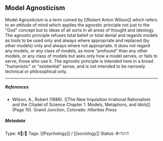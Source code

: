 ## Model Agnosticism  # 

Model Agnosticism is a term coined by [[Robert Anton Wilson]] which refers to an attitude of mind which applies the agnostic principle not just to the "God" concept but to ideas of all sorts in all areas of thought and ideology. The agnostic principle refuses total belief or total denial and regards models as tools to be used only and always where appropriate and replaced (by other models) only and always where not appropriate. It does not regard any models, or any class of models, as more "profound" than any other models, or any class of models but asks only how a model serves, or fails to serve, those who use it. The agnostic principle is intended here in a broad "humanistic" or "existential" sense, and is not intended to be narrowly technical or philosophical only.

___

##### References

- Wilson, A., Robert (1986). [[The New Inquisition Irrational Rationalism and the Citadel of Science Chapter 1. Models, Metaphors, and Idols]] (Page 10). Grand Junction, Colorado: _Hilaritas Press_

##### Metadata

Type: #🔵/🔵 
Tags: [[Psychology]] / [[sociology]]
Status: #⛅️/⛅️ 